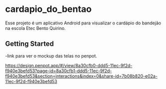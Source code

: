 # cardapio_do_bentao

Esse projeto é um aplicativo Android para visualizar o cardápio do bandejão na escola Etec Bento Quirino.

## Getting Started
-link para ver o mockup das telas no penpot. 

https://design.penpot.app/#/view/8a30cfb0-ddd5-11ec-9f2d-f940e3befd53?page-id=8a30cfb1-ddd5-11ec-9f2d-f940e3befd53&section=interactions&index=0&share-id=7b08b820-e02a-11ec-9f2d-f940e3befd53
